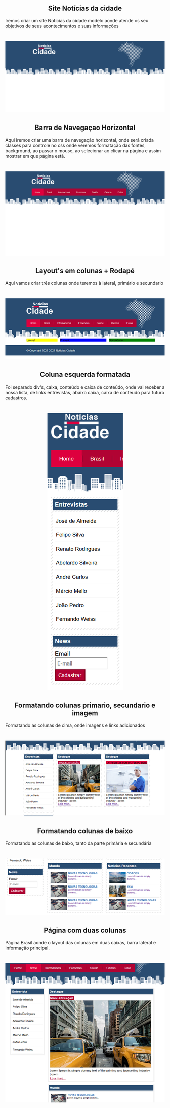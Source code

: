 <h2 align="center">
Site Notícias da cidade
</h2>

<p>
Iremos criar um site Notícias da cidade modelo aonde atende os seu objetivos de seus acontecimentos
e suas informações
</p>

<h1 align="center">
<img src="img/back-top-logo.png"
</h1>


<h2 align="center">
Barra de Navegaçao Horizontal
</h2>

<p>
Aqui iremos criar uma barra de navegação horizontal, onde será criada classes para controle no css
onde veremos formatação das fontes, background, ao passar o mouse, ao selecionar ao clicar na
página e assim mostrar em que página está.
</p>

<h1 align="center">
<img src="img/barra-navegacao-horizontal.gif"
</h1>


<h2 align="center">
Layout's em colunas + Rodapé
</h2>

<p>
Aqui vamos criar três colunas onde teremos à lateral, primário e secundario
</p>

<h1 align="center">
<img src="img/colunas-layout.png"
</h1>

<h2 align="center">
Coluna esquerda formatada
</h2>

<p>
Foi separado div's, caixa, conteúdo e caixa de conteúdo, onde vai receber a nossa lista, de links 
entrevistas, abaixo caixa, caixa de conteudo para futuro cadastros.
</p>

<h1 align="center">
<img src="img/formatar-coluna-lateral.png"
</h1>

<h2 align="center">
Formatando colunas primario, secundario e imagem
</h2>

<p>
Formatando as colunas de cima, onde imagens e links adicionados
</p>

<h1 align="center">
<img src="img/primario-secundario.png"
</h1>

<h2 align="center">
Formatando colunas de baixo
</h2>

<p>
Formatando as colunas de baixo, tanto da parte primária e secundária
</p>

<h1 align="center">
<img src="img/colunas-baixo.png"
</h1>

<!-- -->

<h2 align="center">
Página com duas colunas
</h2>

<p>
Página Brasil aonde o layout das colunas em duas caixas, barra lateral e informação principal.
</p>

<h1 align="center">
<img src="img/duas-colunas.png"
</h1>

<!-- -->
